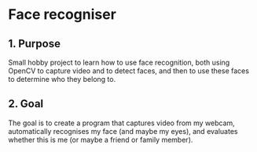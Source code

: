 # Face recogniser

## 1. Purpose

Small hobby project to learn how to use face recognition, both using OpenCV to capture video and to detect faces, and then to use these faces to determine who they belong to.

## 2. Goal

The goal is to create a program that captures video from my webcam, automatically recognises my face (and maybe my eyes), and evaluates whether this is me (or maybe a friend or family member). 
